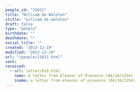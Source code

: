 ```yaml
---
people_id: "21621"
title: "William de Waleton"
ititle: "william de waleton"
draft: false
type: "people"
birthdate: ""
deathdate: ""
social_title: ""
created: "2013-12-19"
modified: "2013-12-19"
url: "/people/21621.html"
sent:
received:
  - url: letter/619.html
    name: A letter from Eleanor of Provence (04/10/1254)
    iname: a letter from eleanor of provence (04/10/1254)
---
```

